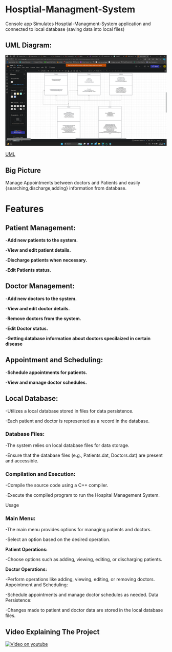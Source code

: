 # Hosptial-Managment-System 
Console app Simulates Hosptial-Managment-System application and connected to local database (saving data into local files)
## UML Diagram:

<img src="https://github.com/khalwsh/Hosptial-Managment-System/blob/main/Hosptial-Managment-System/Screenshot%20(240).png" width=900>

[UML]([https://lucid.app/lucidchart/5c46f23f-b866-4d54-9cd8-fab2f6c43570/edit?invitationId=inv_bc5f673b-c1f7-4bef-8540-b9ff4c36dd6a&page=HWEp-vi-RSFO])
## Big Picture
Manage Appointments between doctors and Patients and easily {searching,discharge,adding} information from database.

# Features
## Patient Management:

-__Add new patients to the system.__

-__View and edit patient details.__

-__Discharge patients when necessary.__

-__Edit Patients status.__


## Doctor Management:

-__Add new doctors to the system.__

-__View and edit doctor details.__

-__Remove doctors from the system.__

-__Edit Doctor status.__

-__Getting database information about doctors specilaized in certain disease__

## Appointment and Scheduling:

-__Schedule appointments for patients.__

-__View and manage doctor schedules.__

## Local Database:

-Utilizes a local database stored in files for data persistence.

-Each patient and doctor is represented as a record in the database.

### Database Files:

-The system relies on local database files for data storage.

-Ensure that the database files (e.g., Patients.dat, Doctors.dat) are present and accessible.

### Compilation and Execution:

-Compile the source code using a C++ compiler.

-Execute the compiled program to run the Hospital Management System.

Usage
### Main Menu:

-The main menu provides options for managing patients and doctors.

-Select an option based on the desired operation.

__Patient Operations:__

-Choose options such as adding, viewing, editing, or discharging patients.

__Doctor Operations:__

-Perform operations like adding, viewing, editing, or removing doctors.
Appointment and Scheduling:

-Schedule appointments and manage doctor schedules as needed.
Data Persistence:

-Changes made to patient and doctor data are stored in the local database files.

## Video Explaining The Project
[![Video on youtube](https://github.com/khalwsh/Hosptial-Managment-System/blob/main/Hospital%20System/Web%20capture_17-1-2024_132533_www.youtube.com.jpeg)](https://www.youtube.com/watch?si=09bWFZ-5IOU646bq&v=HCK4cW0Mtbk&feature=youtu.be)
